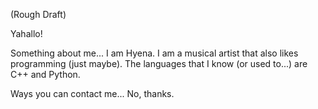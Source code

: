 (Rough Draft)

Yahallo!

Something about me...
I am Hyena. 
I am a musical artist that also likes programming (just maybe). 
The languages that I know (or used to...) are C++ and Python.

Ways you can contact me...
No, thanks.

<!--
<body>
  <h1>Who?</h1>
  <ul>cares</ul>
  
  <h1>What?</h1>
  <ul>Python, C++</ul>
  
  <h1>Why?</h1>
  <ul>No idea</ul>
  
  <h1>How?</h1>
  <ul>...Using an IDE?</ul>
  
  <h1>When?</h1>
  <ul>...</ul>
</body>

<body>
  <h1 align="center">
  <img src="https://media.tenor.com/images/335d0f95dc41141b04919e65438118ef/tenor.gif">
  </h1>
  <h2 align="center">
  <img src="https://media.giphy.com/media/mGcNjsfWAjY5AEZNw6/giphy.gif" height="50" width="50">
  <img src="https://media1.giphy.com/media/H4DjXQXamtTiIuCcRU/giphy.gif" height="50" width="50">
  <img src="https://media1.giphy.com/media/H4DjXQXamtTiIuCcRU/giphy.gif" height="50" width="50">
  <img src="https://media1.giphy.com/media/H4DjXQXamtTiIuCcRU/giphy.gif" height="50" width="50">
  <img src="https://media.giphy.com/media/mGcNjsfWAjY5AEZNw6/giphy.gif" height="50" width="50">
  </h2>
<div>
<h3 align="center"><img src="https://emojis.slackmojis.com/emojis/images/1588315024/8823/hyperkitty.gif?1588315024" height="25" width="25"> FAMILIAR WITH <img src="https://emojis.slackmojis.com/emojis/images/1588315024/8823/hyperkitty.gif?1588315024" height="25" width="25"></h3>
</div>
<div>
<p align="center"><img src="https://img.shields.io/badge/Python-3776AB?style=for-the-badge&logo=python&logoColor=white"/> <img src="https://img.shields.io/badge/C%2B%2B-00599C?style=for-the-badge&logo=c%2B%2B&logoColor=white"/><p>
</div>
<div>
<h3 align="center">CONTACT ME (COMING SOON)</h3>
</div>

<div>
<img align="center" alt="hyenaphoenix's GitHub Stats" src="https://github-readme-stats.vercel.app/api?username=hyenaphoenix&show_icons=true&hide_border=true&theme=calm&custom_title=HYENAPHOENIX'S STATS"/>
  </div>
</body>
-->
